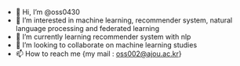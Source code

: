 - 👋 Hi, I’m @oss0430
- 👀 I’m interested in machine learning, recommender system, natural language processing and federated learning
- 🌱 I’m currently learning recommender system with nlp
- 💞️ I’m looking to collaborate on machine learning studies
- 📫 How to reach me {my mail : oss002@ajou.ac.kr}

<!---
oss0430/oss0430 is a ✨ special ✨ repository because its `README.md` (this file) appears on your GitHub profile.
You can click the Preview link to take a look at your changes.
--->
